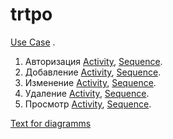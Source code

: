 # trtpo
 [Use Case](https://github.com/ViachaslauS/trtpo/blob/master/Diagramms/diaguc.png) .
1) Авторизация [Activity](https://github.com/ViachaslauS/trtpo/blob/master/Diagramms/%D0%90%D0%B2%D1%82%D0%BE%D1%80%D0%B8%D0%B7%D0%B0%D1%86%D0%B8%D1%8F%20%D0%90%D0%BA%D1%82.png), [Sequence](https://github.com/ViachaslauS/trtpo/blob/master/Diagramms/%D0%90%D0%B2%D1%82%D0%BE%D1%80%D0%B8%D0%B7%D0%B0%D1%86%D0%B8%D1%8F%20%D0%BF%D0%BE%D1%81%D0%BB.png).
2) Добавление [Activity](https://github.com/ViachaslauS/trtpo/blob/master/Diagramms/%D0%94%D0%BE%D0%B1%D0%B0%D0%B2%D0%BB%D0%B5%D0%BD%D0%B8%D0%B5%20%D0%B0%D0%BA%D1%82.png), [Sequence](https://github.com/ViachaslauS/trtpo/blob/master/Diagramms/%D0%94%D0%BE%D0%B1%D0%B0%D0%B2%D0%BB%D0%B5%D0%BD%D0%B8%D0%B5%20%D0%BF%D0%BE%D1%81%D0%BB.png).
3) Изменение [Activity](https://github.com/ViachaslauS/trtpo/blob/master/Diagramms/%D0%B8%D0%B7%D0%BC%D0%B5%D0%BD%D0%B5%D0%BD%D0%B8%D0%B5%20%D0%B0%D0%BA%D1%82.png), [Sequence](https://github.com/ViachaslauS/trtpo/blob/master/Diagramms/%D0%98%D0%B7%D0%BC%D0%B5%D0%BD%D0%B5%D0%BD%D0%B8%D0%B5%20%D0%BF%D0%BE%D1%81%D0%BB.png).
4) Удаление [Activity](https://github.com/ViachaslauS/trtpo/blob/master/Diagramms/%D0%A3%D0%B4%D0%B0%D0%BB%D0%B5%D0%BD%D0%BD%D0%B8%D0%B5%20%D0%B0%D0%BA%D1%82.png), [Sequence](https://github.com/ViachaslauS/trtpo/blob/master/Diagramms/%D0%A3%D0%B4%D0%B0%D0%BB%D0%B5%D0%BD%D0%B8%D0%B5%20%D0%BF%D0%BE%D1%81%D0%BB.png).
5) Просмотр [Activity](https://github.com/ViachaslauS/trtpo/blob/master/Diagramms/%D0%9F%D1%80%D0%BE%D1%81%D0%BC%D0%BE%D1%82%D1%80%20%D0%B0%D0%BA%D1%82.png), [Sequence](https://github.com/ViachaslauS/trtpo/blob/master/Diagramms/%D0%9F%D1%80%D0%BE%D1%81%D0%BC%D0%BE%D1%82%D1%80%20%D0%BF%D0%BE%D1%81%D0%BB.png).

[Text for diagramms](https://github.com/ViachaslauS/trtpo/blob/master/Diagramms/Text.md)
